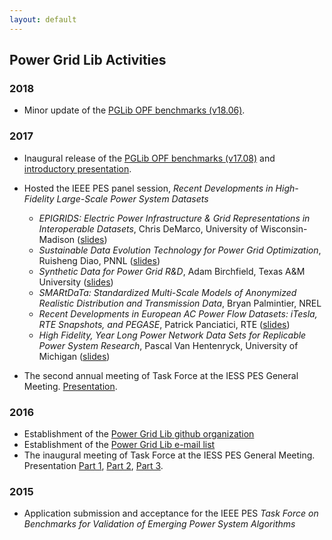 ```yaml
---
layout: default
---
```


## Power Grid Lib Activities

### 2018

- Minor update of the [PGLib OPF benchmarks (v18.06)](https://github.com/power-grid-lib/pglib-opf/tree/v18.06).


### 2017

- Inaugural release of the [PGLib OPF benchmarks (v17.08)](https://github.com/power-grid-lib/pglib-opf/tree/v17.08) and [introductory presentation](https://youtu.be/fC3hzddCJ2c).
- Hosted the IEEE PES panel session, _Recent Developments in High-Fidelity Large-Scale Power System Datasets_
  - _EPIGRIDS: Electric Power Infrastructure & Grid Representations in Interoperable Datasets_, Chris DeMarco, University of Wisconsin-Madison ([slides](media/pesgm_17_demarco.pdf))
  - _Sustainable Data Evolution Technology for Power Grid Optimization_, Ruisheng Diao, PNNL ([slides](media/pesgm_17_diao.pdf))
  - _Synthetic Data for Power Grid R&D_, Adam Birchfield, Texas A&M University ([slides](media/pesgm_17_birchfield.pdf))
  - _SMARtDaTa: Standardized Multi-Scale Models of Anonymized Realistic Distribution and Transmission Data_, Bryan Palmintier, NREL
  - _Recent Developments in European AC Power Flow Datasets: iTesla, RTE Snapshots, and PEGASE_, Patrick Panciatici, RTE ([slides](media/pesgm_17_panciatici.pdf))
  - _High Fidelity, Year Long Power Network Data Sets for Replicable Power System Research_, Pascal Van Hentenryck, University of Michigan ([slides](media/peggm_17_vanhentenryck.pdf))

- The second annual meeting of Task Force at the IESS PES General Meeting.  [Presentation](https://youtu.be/AKsnns7rILc).


### 2016

- Establishment of the [Power Grid Lib github organization](https://github.com/power-grid-lib)
- Establishment of the [Power Grid Lib e-mail list](https://groups.google.com/forum/#!forum/ieee-pes-benchmarks) 
- The inaugural meeting of Task Force at the IESS PES General Meeting.  Presentation [Part 1](https://youtu.be/8G2iNigNvVM), [Part 2](https://youtu.be/lEoxwgM-Ua4), [Part 3](https://youtu.be/9ZHcM3-mn-o).

### 2015

- Application submission and acceptance for the IEEE PES *Task Force on Benchmarks for Validation of Emerging Power System Algorithms*
